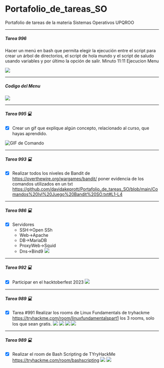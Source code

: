 # Portafolio_de_tareas_SO
Portafolio de tareas de la materia Sistemas Operativos UPQROO

_____
#####  Tarea 996  
Hacer un menú en bash que permita elegir la ejecución entre el script para crear un árbol de directorios, el script de hola mundo y el script de saludo usando variables y por último la opción de salir. Minuto 11:11 Ejecucion Menu

<a href="https://asciinema.org/a/FFRaHiqyB6YhU9mHjqjwBtjZE" target="_blank"><img src="https://asciinema.org/a/FFRaHiqyB6YhU9mHjqjwBtjZE.svg" /></a>
_____
##### Codigo del Menu

<a href="https://github.com/davidakeprott/Portafolio_de_tareas_SO/blob/main/Cap_menu_bash.png" target="_blank"> <img src="/Cap_menu_bash.png"></a> 
_____
#####  Tarea 995  💻
- [x] Crear un gif que explique algún concepto, relacionado al curso, que hayas aprendido.

![GIF de Comando](https://github.com/davidakeprott/Portafolio_de_tareas_SO/blob/main/Mensajes%20con%20variables.gif)
_____
#####  Tarea 993  💻
- [x] Realizar todos los niveles de Bandit de https://overthewire.org/wargames/bandit/ poner evidencia de los comandos utilizados en un txt
https://github.com/davidakeprott/Portafolio_de_tareas_SO/blob/main/Comandos%20lvl%20Juego%20Bandit%20SO.txt#L1-L4
_____
#####  Tarea 986  💻
- [x] Servidores
  - SSH->Open SSh
  - Web->Apache
  - DB->MariaDB
  - ProxyWeb->Squid
  - Dns->Bind9
<a href="https://github.com/davidakeprott/Portafolio_de_tareas_SO/blob/2ab9099212b44d41f44f81d42268b406106a047f/CAPTareaClase.png" target="_blank"> <img src="/CAPTareaClase.png" width="auto" height="auto"/></a>
_____
#####  Tarea 992  💻
- [x] Participar en el hacktoberfest 2023
      <a href="https://github.com/davidakeprott/Portafolio_de_tareas_SO" target="_blank"> <img src="/Evidencia registro SO.png"/></a>
_____
#####  Tarea 989  💻
- [x] Tarea #991 Realizar los rooms de Linux Fundamentals de tryhackme https://tryhackme.com/room/linuxfundamentalspart1  los 3 rooms, solo los que sean gratis.
<a href="https://github.com/davidakeprott/Portafolio_de_tareas_SO/blob/c55c4a43388301156074ab0bd87738f7d55e5a12/Tryhackme/Parte%201%20tryhackme.png" target="_blank"> <img src="/Tryhackme/Parte 1 tryhackme.png"/></a>
<a href="https://github.com/davidakeprott/Portafolio_de_tareas_SO/blob/c55c4a43388301156074ab0bd87738f7d55e5a12/Tryhackme/Parte%201%20tryhackme.png" target="_blank"> <img src="Tryhackme/Parte 2 tryhackme.png"/></a>
<a href="https://github.com/davidakeprott/Portafolio_de_tareas_SO/blob/c55c4a43388301156074ab0bd87738f7d55e5a12/Tryhackme/Parte%201%20tryhackme.png" target="_blank"> <img src="Tryhackme/Parte 3 tryhackme.png"/></a>
<a href="https://github.com/davidakeprott/Portafolio_de_tareas_SO/blob/c55c4a43388301156074ab0bd87738f7d55e5a12/Tryhackme/Parte%201%20tryhackme.png" target="_blank"> <img src="Tryhackme/trhackme.png"/></a>
_____
#####  Tarea 989  💻
- [x] Realizar el room de Bash Scripting de TYryHackMe https://tryhackme.com/room/bashscripting
<a href="https://github.com/davidakeprott/Portafolio_de_tareas_SO/blob/c55c4a43388301156074ab0bd87738f7d55e5a12/Tryhackme/Parte%201%20tryhackme.png" target="_blank"> <img src="Tryhackme/tryhackme bash scripts 1.png"/></a>
<a href="https://github.com/davidakeprott/Portafolio_de_tareas_SO/blob/c55c4a43388301156074ab0bd87738f7d55e5a12/Tryhackme/Parte%201%20tryhackme.png" target="_blank"> <img src="Tryhackme/tryhackme bash scripts 2.png"/></a>

